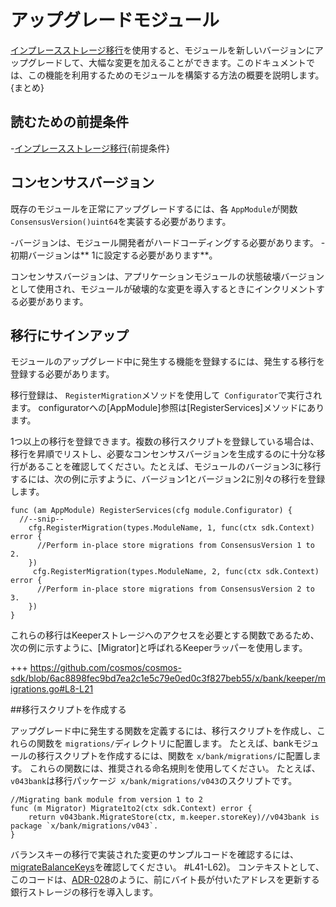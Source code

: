 # アップグレードモジュール

[インプレースストレージ移行](../core/upgrade.html)を使用すると、モジュールを新しいバージョンにアップグレードして、大幅な変更を加えることができます。このドキュメントでは、この機能を利用するためのモジュールを構築する方法の概要を説明します。 {まとめ}

## 読むための前提条件

-[インプレースストレージ移行](../core/upgrade.md){前提条件}

## コンセンサスバージョン

既存のモジュールを正常にアップグレードするには、各 `AppModule`が関数` ConsensusVersion()uint64`を実装する必要があります。

-バージョンは、モジュール開発者がハードコーディングする必要があります。
-初期バージョンは** 1に設定する必要があります**。

コンセンサスバージョンは、アプリケーションモジュールの状態破壊バージョンとして使用され、モジュールが破壊的な変更を導入するときにインクリメントする必要があります。

## 移行にサインアップ

モジュールのアップグレード中に発生する機能を登録するには、発生する移行を登録する必要があります。

移行登録は、 `RegisterMigration`メソッドを使用して` Configurator`で実行されます。 configuratorへの[AppModule]参照は[RegisterServices]メソッドにあります。

1つ以上の移行を登録できます。複数の移行スクリプトを登録している場合は、移行を昇順でリストし、必要なコンセンサスバージョンを生成するのに十分な移行があることを確認してください。たとえば、モジュールのバージョン3に移行するには、次の例に示すように、バージョン1とバージョン2に別々の移行を登録します。 

```golang
func (am AppModule) RegisterServices(cfg module.Configurator) {
  //--snip--
    cfg.RegisterMigration(types.ModuleName, 1, func(ctx sdk.Context) error {
      //Perform in-place store migrations from ConsensusVersion 1 to 2.
    })
     cfg.RegisterMigration(types.ModuleName, 2, func(ctx sdk.Context) error {
      //Perform in-place store migrations from ConsensusVersion 2 to 3.
    })
}
```

これらの移行はKeeperストレージへのアクセスを必要とする関数であるため、次の例に示すように、[Migrator]と呼ばれるKeeperラッパーを使用します。

+++ https://github.com/cosmos/cosmos-sdk/blob/6ac8898fec9bd7ea2c1e5c79e0ed0c3f827beb55/x/bank/keeper/migrations.go#L8-L21

##移行スクリプトを作成する

アップグレード中に発生する関数を定義するには、移行スクリプトを作成し、これらの関数を `migrations/`ディレクトリに配置します。 たとえば、bankモジュールの移行スクリプトを作成するには、関数を `x/bank/migrations/`に配置します。 これらの関数には、推奨される命名規則を使用してください。 たとえば、 `v043bank`は移行パッケージ` x/bank/migrations/v043`のスクリプトです。

```golang
//Migrating bank module from version 1 to 2
func (m Migrator) Migrate1to2(ctx sdk.Context) error {
	return v043bank.MigrateStore(ctx, m.keeper.storeKey)//v043bank is package `x/bank/migrations/v043`.
}
```

バランスキーの移行で実装された変更のサンプルコードを確認するには、[migrateBalanceKeys](https://github.com/cosmos/cosmos-sdk/blob/36f68eb9e041e20a5bb47e216ac5eb8b91f95471/x/bank/legacy/v043/store)を確認してください。 #L41-L62)。 コンテキストとして、このコードは、[ADR-028](../architecture/adr-028-public-key-addresses.md)のように、前にバイト長が付いたアドレスを更新する銀行ストレージの移行を導入します。 